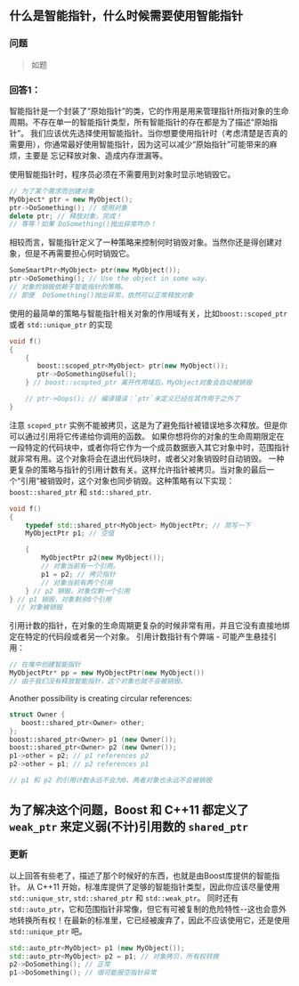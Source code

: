 ## 什么是智能指针，什么时候需要使用智能指针 
### 问题

> 如题

### 回答1：

智能指针是一个封装了“原始指针”的类，它的作用是用来管理指针所指对象的生命周期。不存在单一的智能指针类型，所有智能指针的存在都是为了描述“原始指针”。
我们应该优先选择使用智能指针。当你想要使用指针时（考虑清楚是否真的需要用），你通常最好使用智能指针，因为这可以减少“原始指针”可能带来的麻烦，主要是
忘记释放对象、造成内存泄漏等。

使用智能指针时，程序员必须在不需要用到对象时显示地销毁它。
```c++
// 为了某个需求而创建对象
MyObject* ptr = new MyObject(); 
ptr->DoSomething(); // 使用对象
delete ptr; // 释放对象，完成！
// 等等！如果 DoSomething()抛出异常咋办！
```
相较而言，智能指针定义了一种策略来控制何时销毁对象。当然你还是得创建对象，但是不再需要担心何时销毁它。
```c++
SomeSmartPtr<MyObject> ptr(new MyObject());
ptr->DoSomething(); // Use the object in some way.
// 对象的销毁依赖于智能指针的策略。
// 即便  DoSomething()抛出异常，依然可以正常释放对象
```
使用的最简单的策略与智能指针相关对象的作用域有关，比如`boost::scoped_ptr` 或者 `std::unique_ptr` 的实现
```c++
void f()
{
    {
       boost::scoped_ptr<MyObject> ptr(new MyObject());
       ptr->DoSomethingUseful();
    } // boost::scopted_ptr 离开作用域后，MyObject对象会自动被销毁

    // ptr->Oops(); // 编译错误：`ptr`未定义已经在其作用于之外了
}
```
注意 `scoped_ptr` 实例不能被拷贝，这是为了避免指针被错误地多次释放。但是你可以通过引用将它传递给你调用的函数。
如果你想将你的对象的生命周期限定在一段特定的代码块中，或者你将它作为一个成员数据嵌入其它对象中时，范围指针就非常有用。这个对象将会在退出代码块时，或者父对象销毁时自动销毁。
一种更复杂的策略与指针的引用计数有关。这样允许指针被拷贝。当对象的最后一个“引用”被销毁时，这个对象也同步销毁。这种策略有以下实现：`boost::shared_ptr` 和 `std::shared_ptr`.
```c++
void f()
{
    typedef std::shared_ptr<MyObject> MyObjectPtr; // 简写一下
    MyObjectPtr p1; // 空值

    {
        MyObjectPtr p2(new MyObject());
        // 对象当前有一个引用。
        p1 = p2; // 拷贝指针
        // 对象当前有两个引用
    } // p2 销毁，对象仅剩一个引用
} // p1 销毁，对象剩余0个引用 
  // 对象被销毁
```
引用计数的指针，在对象的生命周期更复杂的时候非常有用，并且它没有直接地绑定在特定的代码段或者另一个对象。
引用计数指针有个弊端 - 可能产生悬挂引用：
```c++
// 在堆中创建智能指针
MyObjectPtr* pp = new MyObjectPtr(new MyObject())
// 由于我们没有释放智能指针，这个对象也就不会被销毁。
```
Another possibility is creating circular references:
```c++
struct Owner {
   boost::shared_ptr<Owner> other;
};
boost::shared_ptr<Owner> p1 (new Owner());
boost::shared_ptr<Owner> p2 (new Owner());
p1->other = p2; // p1 references p2
p2->other = p1; // p2 references p1

// p1 和 p2 的引用计数永远不会为0，两者对象也永远不会被销毁
```
为了解决这个问题，Boost 和 C++11 都定义了 `weak_ptr` 来定义弱(不计)引用数的 `shared_ptr`
----
### 更新
以上回答有些老了，描述了那个时候好的东西，也就是由Boost库提供的智能指针。 从 C++11 开始，标准库提供了足够的智能指针类型，因此你应该尽量使用 `std::unique_str`, `std::shared_ptr` 和 `std::weak_ptr`。
同时还有 `std::auto_ptr`，它和范围指针非常像，但它有可被复制的危险特性--这也会意外地转换所有权！在最新的标准里，它已经被废弃了，因此不应该使用它，还是使用 `std::unique_ptr` 吧。
```c++
std::auto_ptr<MyObject> p1 (new MyObject());
std::auto_ptr<MyObject> p2 = p1; // 对象拷贝，所有权转换
p2->DoSomething(); // 正常 
p1->DoSomething(); // 很可能报空指针异常
```
